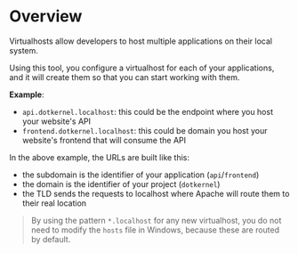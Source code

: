 # Overview

Virtualhosts allow developers to host multiple applications on their local system.

Using this tool, you configure a virtualhost for each of your applications, and it will create them so that you can start working with them.

**Example**:

* `api.dotkernel.localhost`: this could be the endpoint where you host your website's API
* `frontend.dotkernel.localhost`: this could be domain you host your website's frontend that will consume the API

In the above example, the URLs are built like this:

* the subdomain is the identifier of your application (`api`/`frontend`)
* the domain is the identifier of your project (`dotkernel`)
* the TLD sends the requests to localhost where Apache will route them to their real location

> By using the pattern `*.localhost` for any new virtualhost, you do not need to modify the `hosts` file in Windows, because these are routed by default.
